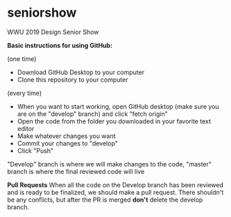 # seniorshow
WWU 2019 Design Senior Show

**Basic instructions for using GitHub:**

(one time)
* Download GitHub Desktop to your computer
* Clone this repository to your computer

(every time)
* When you want to start working, open GitHub desktop (make sure you are on the "develop" branch) and click "fetch origin"
* Open the code from the folder you downloaded in your favorite text editor
* Make whatever changes you want
* Commit your changes to "develop"
* Click "Push"

"Develop" branch is where we will make changes to the code, "master" branch is where the final reviewed code will live

**Pull Requests**
When all the code on the Develop branch has been reviewed and is ready to be finalized, we should make a pull request. There shouldn't be any conflicts, but after the PR is merged **don't** delete the develop branch.
